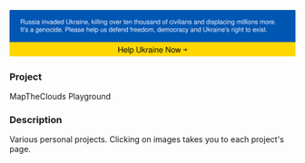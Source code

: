 [![SWUbanner](https://raw.githubusercontent.com/vshymanskyy/StandWithUkraine/main/banner2-direct.svg)](https://github.com/vshymanskyy/StandWithUkraine/blob/main/docs/README.md)

### Project

MapTheClouds Playground

### Description

Various personal projects. Clicking on images takes you to each project's page.
